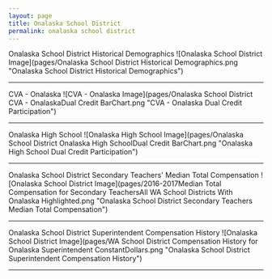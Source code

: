 ```yaml
---
layout: page
title: Onalaska School District
permalink: onalaska school district
---
```



Onalaska School District Historical Demographics
![Onalaska School District Image](pages/Onalaska School District Historical Demographics.png "Onalaska School District Historical Demographics")

___

CVA - Onalaska
![CVA - Onalaska Image](pages/Onalaska School District CVA - OnalaskaDual Credit BarChart.png "CVA - Onalaska Dual Credit Participation")

___

Onalaska High School
![Onalaska High School Image](pages/Onalaska School District Onalaska High SchoolDual Credit BarChart.png "Onalaska High School Dual Credit Participation")

___

Onalaska School District Secondary Teachers' Median Total Compensation
![Onalaska School District Image](pages/2016-2017Median Total Compensation for Secondary TeachersAll WA School Districts With Onalaska Highlighted.png "Onalaska School District Secondary Teachers Median Total Compensation")

___

Onalaska School District Superintendent Compensation History
![Onalaska School District Image](pages/WA School District Compensation History for Onalaska Superintendent ConstantDollars.png "Onalaska School District Superintendent Compensation History")

___

